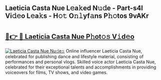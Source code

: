 ## Laeticia Casta Nue L𝚎a𝚔ed N𝚞𝚍e - Part-s4I Vi𝚍𝚎o L𝚎a𝚔s - H𝚘𝚝 O𝚗𝚕yf𝚊ns P𝚑𝚘tos 9vAKr

# <h2><a href="http://kfdlexk.oniu.top/?m=Laeticia+Casta+Nue">🔗👉 🔴 Laeticia Casta Nue P𝚑ot𝚘𝚜 V𝚒d𝚎o</a></h2>

[![Laeticia Casta Nue Nu𝚍e𝚜](https://i.imgur.com/0qMVB7G.gif)](http://kfdlexk.oniu.top/?m=Laeticia+Casta+Nue)
Online influencer Laeticia Casta Nue, celebrated for publishing dance and lifestyle material, consisting of performances and personal vlogs. Skilled voice actor Laeticia Casta Nue, celebrated for their exceptional talents and accomplishments in providing voiceovers for films, TV shows, and video games.  
